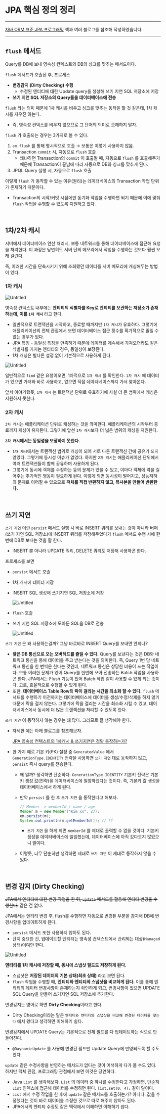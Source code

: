 # JPA 핵심 정의 정리
---

[자바 ORM 표준 JPA 프로그래밍](https://catalog.11st.co.kr/catalogs/17512535?trTypeCd=PW51&trCtgrNo=585021) 책과 여러 블로그를 참조해 작성하였습니다.

---
## `flush` 메서드

Query를 DB에 보내 영속성 컨텍스트와 DB의 싱크를 맞추는 메서드이다.

`flush` 메서드가 호출된 후, 프로세스

- **변경감지 (Dirty Checking) 수행**
    - 수정된 엔티티에 대한 Update query를 생성해 쓰기 지연 SQL 저장소에 저장
- **쓰기 지연 SQL 저장소의 Query들을 데이터베이스에 전송**

`flush` 라는 의미 때문에 1차 캐시를 비우고 싱크를 맞추는 동작을 할 것 같은데, 1차 캐시를 지우진 않는다.

- 즉, 영속성 컨텍스를 비우지 않으므로 그 단어의 의미로 오해하지 말자.

`flush` 가 호출되는 경우는 3가지로 볼 수 있다.

1. `em.flush` 를 통해 명시적으로 호출 → 보통은 이렇게 사용하지 않음.
2. Transaction `commit` 시, 자동으로 `flush` 호출
    - 왜냐하면 Transaction의 `commit` 이 호출될 때, 자동으로 `flush` 를 호출해주기 때문에 Transaction이 끝남에 따라 자동으로 DB와 싱크를 맞추게 된다.
3. JPQL Query 실행 시, 자동으로 `flush` 호출

이렇게 `flush` 가 동작할 수 있는 이유(원리)는 데이터베이스의 Transaction 작업 단위가 존재하기 때문이다.

- Transaction의 시작/커밋 시점에만 동기화 작업을 수행하면 되기 때문에 이에 맞춰 `flush` 작업을 수행할 수 있도록 지원하고 있다.

<br>

## 1차/2차 캐시

서버에서 데이터베이스 연산 처리시, 보통 네트워크를 통해 데이터베이스에 접근해 요청을 처리한다. 이 과정은 당연히도 서버 단의 메모리에서 작업을 수행하는 것보다 훨씬 오래 걸린다.

즉, 이러한 시간을 단축시키기 위해 조회했던 데이터를 서버 메모리에 캐싱해두는 방법이 있다.

### 1차 캐시

![Untitled](image/Untitled.png)

영속성 컨텍스트 내부에는 **엔티티의 식별자를 Key로 엔티티를 보관하는 저장소가 존재하는데, 이를 `1차 캐시`** 라고 한다.

- 일반적으로 트랜잭션을 시작하고, 종료할 때까지만 `1차 캐시`가 유효하다. 그렇기에 애플리케이션의 전체 관점에서 보면 데이터베이스 접근 횟수를 획기적으로 줄일 수 없는 경우가 있다.
- JPA 특징 - 동일성 특징을 만족하기 때문에 데이터를 계속해서 가져오더라도 같은 식별자를 가지는 엔티티의 경우, 동일성이 보장된다.
- 1차 캐싱은 별다른 설정 없이 기본적으로 사용하게 된다.

![Untitled](image/Untitled%201.png)

일반적으로 `find` 같은 요청이오면, 1차적으로 `1차 캐시` 를 확인한다. `1차 캐시` 에 데이터가 있으면 가져와 바로 사용하고, 없으면 직접 데이터베이스까지 가서 찾아온다.

앞서 이야기했듯, `1차 캐시` 는 트랜잭션 단위로 유효하기에 사실 더 큰 범위에서 캐싱은 지원하지 못한다. 

### 2차 캐시

`2차 캐시`는 애플리케이션 단위로 캐싱하는 것을 의미한다. 애플리케이션의 시작부터 종료까지 캐싱이 유지된다. 그렇기에 앞선 `1차 캐시`보다 더 넓은 범위의 캐싱을 지원한다.

**`2차 캐시`에서는 동일성을 보장하지 못한다.**

- `1차 캐시`에서는 트랜잭션 범위로 캐싱이 되어 서로 다른 트랜잭션 간에 공유가 되지 않았다. 그렇기에 동시성 이슈가 없었다. 하지만 `2차 캐시`는 애플리케이션 단위에서 여러 트랜잭션들이 함께 공유하며 사용하게 된다.
- 그렇기에 동시에 객체를 수정하는 등의 문제가 있을 수 있고, 이마다 객체에 락을 걸어주는 추가적인 행동이 필요하게 된다. 이렇게 되면 동시성이 떨어지고, 성능저하의 문제로 이어질 수 있으므로 **객체를 직접 반환하지 않고, 복사본을 만들어 반환한다.**

<br>

## 쓰기 지연

`쓰기 지연` 이란 `persist` 메서드 실행 시 바로 INSERT 쿼리를 보내는 것이 아니라 버퍼(쓰기 지연 SQL 저장소)에 INSERT 쿼리를 저장해두었다가 `flush` 메서드 수행 시에 한 번에 DB로 보내는 것을 말 한다.

- INSERT 뿐 아니라 UPDATE 쿼리, DELETE 쿼리도 저장해 사용하곤 한다.

프로세스를 보면

- `persist` 메서드 호출
- 1차 캐시에 데이터 저장
- INSERT SQL 생성해 쓰기지연 SQL 저장소에 저장

    ![Untitled](image/Untitled%203.png)

- `flush` 호출
- 쓰기 지연 SQL 저장소에 모아둔 SQL을 DB로 전송

    ![Untitled](image/Untitled%204.png)

`쓰기 지연` 은 왜 사용하는걸까? 그냥 바로바로 INSERT Query를 보내면 안되나?

- **잦은 DB 통신으로 오는 오버헤드를 줄일 수 있다.** Query를 보낸다는 것은 DB와 네트워크 통신을 통해 데이터를 주고 받는다는 것을 의미한다. 즉, Query 1번 당 네트워크 통신을 한 번씩은 한다는 것인데, 네트워크 통신은 상당한 비용이 드는 작업이다. 보통 이러한 문제가 있어 Query를 한번에 모아 전송하는 Batch 작업을 사용하곤 한다. JPA에서는 Flush 기능이 있어 Batch 작업 같이 사용할 수 있게 되는 것이다. 고로, 효율적으로 수행할 수 있게 된다.
- 또한, **데이터베이스 Table Row의 락이 걸리는 시간을 최소화 할 수 있다.** `flush` 메서드를 수행하기 이전까지는 데이터베이스에 데이터를 생성/수정/삭제를 하지 않기 때문에 락을 걸지 않는다. 그렇기에 락을 걸리는 시간을 최소화 시킬 수 있고, 데이터베이스에서 동시에 더 많은 트랜잭션을 처리할 수 있도록 한다.

`쓰기 지연` 이 동작하지 않는 경우는 꽤 많다. 그러므로 잘 생각해야 한다.

- 자세한 예는 아래 블로그를 참조해보자.

    [JPA 영속성 컨텍스트의 1차캐시 & 쓰기지연은 정말 동작하는가?](https://jobc.tistory.com/209?openLinerExtension=true)

- 한 가지 예로 기본 키(PK) 설정 중 `GeneratedValue` 에서 `GenerationType.IDENTITY` 전략을 사용하면 `쓰기 지연` 대로 동작하지 않고, `persist` 즉시 query를 전송한다.
    - 왜 일까? 생각하면 단순하다. `GenerationType.IDENTITY` 기본키 전략은 기본키 생성 값(전략)을 데이터베이스에 일임하겠다는 것이다. 즉, 기본키 값 생성을 데이터베이스에서 하게 된다.
    - 만약 `persist` 를 한 후 `쓰기 지연` 을 동작한다고 해보자.

        ```java
        // Member -> memberId / name / age
        Member m = new Member("Kim xx", 27);
        em.persist(m);
        System.out.println(m.getMemberId()); // ??
        ```

        - `쓰기 지연` 을 하게 되면 `memberId` 를 제대로 출력할 수 없을 것이다. 기본키 생성을 데이터베이스에 일임했는데, 데이터베이스에 아직 갔다오지 않았으니 말이다.
    - 이렇듯, 너무 단순히만 생각하면 제대로 `쓰기 지연` 이 제대로 동작하지 않을 수 있다.

<br>

## 변경 감지 (Dirty Checking)

~~JPA에서 엔티티에 대한 변경 작업을 한 뒤, `update` 메서드를 활용해 엔티티 변경을 수행한다.~~ 같은 건 없다. 

JPA에서는 엔티티 변경 후, flush를 수행하면 자동으로 변경된 부분을 감지해 DB에 변경사항을 업데이트하게 된다.

- `persist` 메서드 또한 사용하지 않아도 된다.
- 단지 중요한 건, 업데이트할 엔티티는 영속성 컨텍스트에서 관리되는 대상(`Managed` 상태)이여만 한다.

![Untitled](image/Untitled%205.png)

**엔티티를 1차 캐시에 저장할 때, 동시에 스냅샷 필드도 저장하게 된다.**

- 스냅샷은 **저장된 데이터의 기본 상태(최초 상태)** 라고 보면 된다.
- `flush` 작업을 수행할 때, **엔티티와 엔티티의 스냅샷을 비교하게 된다.** 이를 통해 엔티티의 데이터 변경사항이 존재하는지 확인하게 되고, 변경사항이 있으면 UPDATE SQL Query을 만들어 쓰기지연 SQL 저장소에 추가한다.

변경감지는 영어로 하면 **Dirty Checking**이라고 한다.

- Dirty Checking이라는 말은 `엔티티와 엔티티의 스냅샷을 비교해 변경된 데이터를 찾는다` 에서 왔다고 생각하면 이해하기 쉽다.

변경감지에서 UPDATE Query는 기본적으로 전체 필드를 다 업데이트하는 식으로 만들어진다.

- `@DaynamicUpdate` 를 사용해 변경된 필드만 Update Query에 반영되도록 할 수도 있다.

`update` 같은 수정사항을 반영하는 메서드가 없다는 것이 어색하게 다가 올 수도 있다. 하지만 객체 관점, 프로그래밍 관점에서 보면 이것은 당연하다.

- Java `List` 를 생각해보자. `List` 의 데이터 중 하나를 수정한다고 가정하면, 단순히 `List` 인덱스에 접근해 데이터를 수정하면 된다. `list.set(0, 4);` 같이 말이다.
- `List` 에서 수정 작업을 한 후에 `update` 같은 메서드를 호출하는가? 아니다. 값을 수정했다는 것이 바로 데이터를 수정한 것으로 따로 해주지 않아도 된다.
- JPA에서의 엔티티 수정도 같은 맥락에서 이해하면 이해하기 쉽다.
